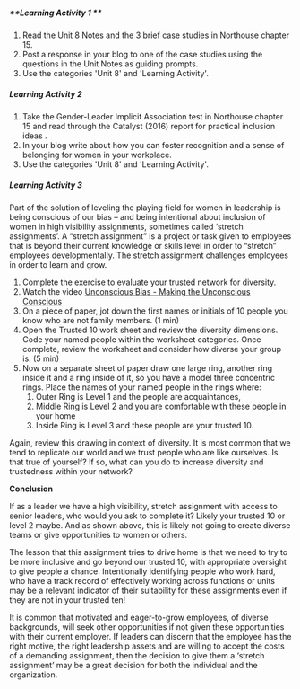 ##### **Learning Activity 1 **

1. Read the Unit 8 Notes and the 3 brief case studies in Northouse chapter 15. 
2. Post a response in your blog to one of the case studies using the questions in the Unit Notes as guiding prompts. 
3. Use the categories 'Unit 8' and 'Learning Activity'.

##### **Learning Activity 2**

1. Take the Gender-Leader Implicit Association test in Northouse chapter 15 and read through the Catalyst \(2016\) report for practical inclusion ideas . 
2. In your blog write about how you can foster recognition and a sense of belonging for women in your workplace. 
3. Use the categories 'Unit 8' and 'Learning Activity'.

##### **Learning Activity 3**

Part of the solution of leveling the playing field for women in leadership is being conscious of our bias – and being intentional about inclusion of women in high visibility assignments, sometimes called ‘stretch assignments’.  A “stretch assignment” is a project or task given to employees that is beyond their current knowledge or skills level in order to “stretch” employees developmentally. The stretch assignment challenges employees in order to learn and grow.

1. Complete the exercise to evaluate your trusted network for diversity. 
2. Watch the video [Unconscious Bias - Making the Unconscious Conscious](https://youtu.be/NW5s_-Nl3JE)
3. On a piece of paper, jot down the first names or initials of 10 people you know who are not family members.  \(1 min\)
4. Open the Trusted 10 work sheet and review the diversity dimensions. Code your named people within the worksheet categories.  Once complete, review the worksheet and consider how diverse your group is. \(5 min\)
5. Now on a separate sheet of paper draw one large ring, another ring inside it and a ring inside of it, so you have a model three concentric rings. Place the names of your named people in the rings where:
   1. Outer Ring is Level 1 and the people are acquaintances, 
   2. Middle Ring is Level 2 and you are comfortable with these people in your home
   3. Inside Ring is Level 3 and these people are your trusted 10. 

Again, review this drawing in context of diversity. It is most common that we tend to replicate our world and we trust people who are like ourselves.  Is that true of yourself? If so, what can you do to increase diversity and trustedness within your network?

**Conclusion**

If as a leader we have a high visibility, stretch assignment with access to senior leaders, who would you ask to complete it?  Likely your trusted 10 or level 2 maybe. And as shown above, this is likely not going to create diverse teams or give opportunities to women or others.

The lesson that this assignment tries to drive home is that we need to try to be more inclusive and go beyond our trusted 10, with appropriate oversight to give people a chance. Intentionally identifying people who work hard, who have a track record of effectively working across functions or units may be a relevant indicator of their suitability for these assignments even if they are not in your trusted ten!

It is common that motivated and eager-to-grow employees, of diverse backgrounds, will seek other opportunities if not given these opportunities with their current employer. If leaders can discern that the employee has the right motive, the right leadership assets and are willing to accept the costs of a demanding assignment, then the decision to give them a ‘stretch assignment’ may be a great decision for both the individual and the organization.


